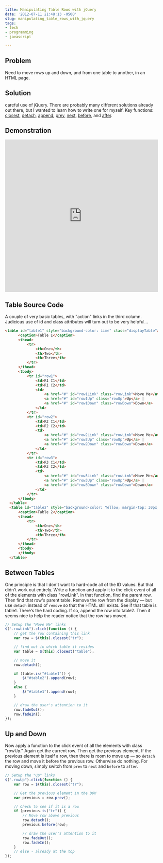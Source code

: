 ```yaml
---
title: Manipulating Table Rows with jQuery
date: '2012-07-11 21:48:13 -0500'
slug: manipulating_table_rows_with_jquery
tags:
- tech
- programming
- javascript

---
```


## Problem

Need to move rows up and down, and from one table to another, in an HTML page.

## Solution

careful use of jQuery. There are probably many different solutions already out
there, but I wanted to learn how to write one for myself. Key functions:
[closest](https://api.jquery.com/closest/),
[detach](https://api.jquery.com/detach/),
[append](https://api.jquery.com/append/), [prev](https://api.jquery.com/prev/),
[next](https://api.jquery.com/next/), [before](https://api.jquery.com/before/),
and [after](https://api.jquery.com/after/).

<!-- truncate -->

## Demonstration

<iframe width="100%" height="500" allowfullscreen="allowfullscreen" frameborder="0"
  src="https://jsfiddle.net/sfuqua/t4023gzv/">
</iframe>

## Table Source Code

A couple of very basic tables, with "action" links in the third column. Judicious use of id and class attributes will turn out to be very helpful&hellip;

```html
<table id="table1" style="background-color: Lime" class="displayTable">
      <caption>Table 1</caption>
      <thead>
          <tr>
              <th>One</th>
              <th>Two</th>
              <th>Three</th>
          </tr>
      </thead>
      <tbody>
          <tr id="row1">
              <td>R1 C1</td>
              <td>R1 C2</td>
              <td>
                  <a href="#" id="row1Link" class="rowLink">Move Me</a> |
                  <a href="#" id="row1Up" class="rowUp">Up</a> |
                  <a href="#" id="row1Down" class="rowDown">Down</a>
              </td>
          </tr>
          <tr id="row2">
              <td>R2 C1</td>
              <td>R2 C2</td>
              <td>
                  <a href="#" id="row2Link" class="rowLink">Move Me</a> |
                  <a href="#" id="row2Up" class="rowUp">Up</a> |
                  <a href="#" id="row2Down" class="rowDown">Down</a>
              </td>
          </tr>
          <tr id="row3">
              <td>R3 C1</td>
              <td>R3 C2</td>
              <td>
                  <a href="#" id="row3Link" class="rowLink">Move Me</a> |
                  <a href="#" id="row3Up" class="rowUp">Up</a> |
                  <a href="#" id="row3Down" class="rowDown">Down</a>
              </td>
          </tr>
      </tbody>
  </table>
  <table id="table2" style="background-color: Yellow; margin-top: 30px;" class="displayTable">
      <caption>Table 2</caption>
      <thead>
          <tr>
              <th>One</th>
              <th>Two</th>
              <th>Three</th>
          </tr>
      </thead>
      <tbody>
      </tbody>
  </table>
```

## Between Tables

One principle is that I don't want to hard-code all of the ID values. But that didn't work out entirely. Write a function and apply it to the click event of all of the elements with class "rowLink". In that function, find the parent row. Then find that row's parent table. Remove the row from the display &mdash; but use `detach` instead of `remove` so that the HTML still exists. See if that table is table1. There's the hard coding. If so, append the row into table2. Then it seems nice to help the reader notice that the row has moved.

```javascript
// Setup the "Move Me" links
$(".rowLink").click(function () {
    // get the row containing this link
    var row = $(this).closest("tr");

    // find out in which table it resides
    var table = $(this).closest("table");

    // move it
    row.detach();

    if (table.is("#table1")) {
        $("#table2").append(row);
    }
    else {
        $("#table1").append(row);
    }

    // draw the user's attention to it
    row.fadeOut();
    row.fadeIn();
});
```

## Up and Down

Now apply a function to the click event of all the elements with class "rowUp."
Again get the current row. Then get the previous element. If the previous
element is itself a row, then there is room to move up &mdash; so `detach` the
row and move it before the previous row. Otherwise do nothing. For moving down,
simply switch from `prev` to `next` and `before` to `after`.

```javascript
// Setup the "Up" links
$(".rowUp").click(function () {
    var row = $(this).closest("tr");

    // Get the previous element in the DOM
    var previous = row.prev();

    // Check to see if it is a row
    if (previous.is("tr")) {
        // Move row above previous
        row.detach();
        previous.before(row);

        // draw the user's attention to it
        row.fadeOut();
        row.fadeIn();
    }
    // else - already at the top
});
```
